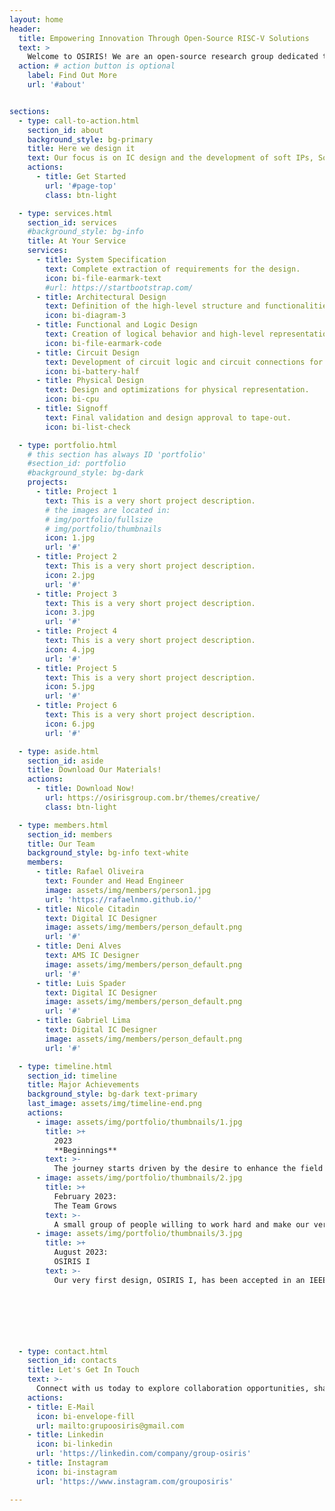 ```yaml
---
layout: home
header:
  title: Empowering Innovation Through Open-Source RISC-V Solutions
  text: >
    Welcome to OSIRIS! We are an open-source research group dedicated to developing cutting-edge RISC-V architectures for integrated systems. 
  action: # action button is optional
    label: Find Out More
    url: '#about'


sections:
  - type: call-to-action.html
    section_id: about
    background_style: bg-primary
    title: Here we design it
    text: Our focus is on IC design and the development of soft IPs, SoCs, and ASICs for both general-purpose and low-power applications. Our team is committed to advancing the field of VLSI design through innovative research and practical solutions.Join us on LinkedIn to stay up-to-date on our latest developments and insights into the world of semiconductor design.
    actions:
      - title: Get Started
        url: '#page-top'
        class: btn-light

  - type: services.html
    section_id: services
    #background_style: bg-info
    title: At Your Service
    services:
      - title: System Specification
        text: Complete extraction of requirements for the design.
        icon: bi-file-earmark-text
        #url: https://startbootstrap.com/
      - title: Architectural Design
        text: Definition of the high-level structure and functionalities.
        icon: bi-diagram-3
      - title: Functional and Logic Design
        text: Creation of logical behavior and high-level representation.
        icon: bi-file-earmark-code
      - title: Circuit Design
        text: Development of circuit logic and circuit connections for the design.
        icon: bi-battery-half
      - title: Physical Design
        text: Design and optimizations for physical representation.
        icon: bi-cpu
      - title: Signoff
        text: Final validation and design approval to tape-out.
        icon: bi-list-check

  - type: portfolio.html
    # this section has always ID 'portfolio'
    #section_id: portfolio
    #background_style: bg-dark
    projects:
      - title: Project 1
        text: This is a very short project description.
        # the images are located in:
        # img/portfolio/fullsize
        # img/portfolio/thumbnails
        icon: 1.jpg
        url: '#'
      - title: Project 2
        text: This is a very short project description.
        icon: 2.jpg
        url: '#'
      - title: Project 3
        text: This is a very short project description.
        icon: 3.jpg
        url: '#'
      - title: Project 4
        text: This is a very short project description.
        icon: 4.jpg
        url: '#'
      - title: Project 5
        text: This is a very short project description.
        icon: 5.jpg
        url: '#'
      - title: Project 6
        text: This is a very short project description.
        icon: 6.jpg
        url: '#'

  - type: aside.html
    section_id: aside
    title: Download Our Materials!
    actions:
      - title: Download Now!
        url: https://osirisgroup.com.br/themes/creative/
        class: btn-light

  - type: members.html
    section_id: members
    title: Our Team
    background_style: bg-info text-white
    members:
      - title: Rafael Oliveira
        text: Founder and Head Engineer
        image: assets/img/members/person1.jpg
        url: 'https://rafaelnmo.github.io/'
      - title: Nicole Citadin
        text: Digital IC Designer
        image: assets/img/members/person_default.png
        url: '#'
      - title: Deni Alves
        text: AMS IC Designer
        image: assets/img/members/person_default.png
        url: '#'
      - title: Luis Spader
        text: Digital IC Designer
        image: assets/img/members/person_default.png
        url: '#'
      - title: Gabriel Lima
        text: Digital IC Designer
        image: assets/img/members/person_default.png
        url: '#'

  - type: timeline.html
    section_id: timeline
    title: Major Achievements
    background_style: bg-dark text-primary
    last_image: assets/img/timeline-end.png
    actions:
      - image: assets/img/portfolio/thumbnails/1.jpg
        title: >+
          2023
          **Beginnings**
        text: >-
          The journey starts driven by the desire to enhance the field of microelectronics in Brazil through RISC-V solutions, aspiring to learn IC design along the way.
      - image: assets/img/portfolio/thumbnails/2.jpg
        title: >+
          February 2023:
          The Team Grows
        text: >-
          A small group of people willing to work hard and make our very first low-power core design joined.
      - image: assets/img/portfolio/thumbnails/3.jpg
        title: >+
          August 2023:
          OSIRIS I
        text: >-
          Our very first design, OSIRIS I, has been accepted in an IEEE program, with strong chances for tapeout by year-end.





          

  - type: contact.html
    section_id: contacts
    title: Let's Get In Touch
    text: >-
      Connect with us today to explore collaboration opportunities, share your ideas, or get answers to your inquiries. We're eager to hear from you and discuss how we can work together.
    actions:
    - title: E-Mail
      icon: bi-envelope-fill
      url: mailto:grupoosiris@gmail.com
    - title: Linkedin
      icon: bi-linkedin
      url: 'https://linkedin.com/company/group-osiris'
    - title: Instagram
      icon: bi-instagram
      url: 'https://www.instagram.com/grouposiris'

---
```

